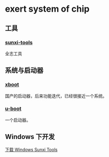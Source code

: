 # exert system of chip

## 工具

### [sunxi-tools](https://github.com/linux-sunxi/sunxi-tools)

全志工具

## 系统与启动器

### [xboot](https://github.com/xboot/xboot.git)

国产的启动器，后来功能迭代，已经很接近一个系统。

### [u-boot](https://github.com/u-boot/u-boot)

一个启动器。

## Windows 下开发

[下载 Windows Sunxi Tools](https://linux-sunxi.org/FEL/USBBoot#Using_sunxi-fel_on_Windows)
